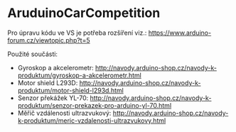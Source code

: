 # AruduinoCarCompetition
Pro úpravu kódu ve VS je potřeba rozšíření viz.:
https://www.arduino-forum.cz/viewtopic.php?t=5

Použité součásti:
* Gyroskop a akcelerometr:  http://navody.arduino-shop.cz/navody-k-produktum/gyroskop-a-akcelerometr.html
* Motor shield L293D: http://navody.arduino-shop.cz/navody-k-produktum/motor-shield-l293d.html
* Senzor překážek YL-70: http://navody.arduino-shop.cz/navody-k-produktum/senzor-prekazek-pro-arduino-yl-70.html
* Měřič vzdálenosti ultrazvukový: http://navody.arduino-shop.cz/navody-k-produktum/meric-vzdalenosti-ultrazvukovy.html
